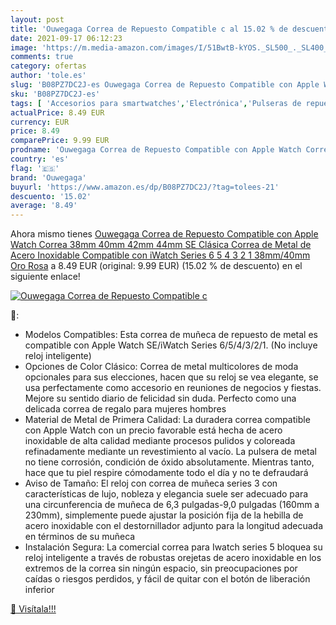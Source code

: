 ```yaml
---
layout: post
title: 'Ouwegaga Correa de Repuesto Compatible c al 15.02 % de descuento'
date: 2021-09-17 06:12:23
image: 'https://m.media-amazon.com/images/I/51BwtB-kYOS._SL500_._SL400_.jpg'
comments: true
category: ofertas
author: 'tole.es'
slug: 'B08PZ7DC2J-es Ouwegaga Correa de Repuesto Compatible con Apple Watch...'
sku: 'B08PZ7DC2J-es'
tags: [ 'Accesorios para smartwatches','Electrónica','Pulseras de repuesto para smartwatches','Tecnología para vestir','apple','ouwegaga', ]
actualPrice: 8.49 EUR
currency: EUR
price: 8.49
comparePrice: 9.99 EUR
prodname: 'Ouwegaga Correa de Repuesto Compatible con Apple Watch Correa 38mm 40mm 42mm 44mm SE  Clásica Correa de Metal de Acero Inoxidable Compatible con iWatch Series 6 5 4 3 2 1  38mm/40mm Oro Rosa'
country: 'es'
flag: '🇪🇸'
brand: 'Ouwegaga'
buyurl: 'https://www.amazon.es/dp/B08PZ7DC2J/?tag=tolees-21'
descuento: '15.02'
average: '8.49'
---
```


Ahora mismo tienes [Ouwegaga Correa de Repuesto Compatible con Apple Watch Correa 38mm 40mm 42mm 44mm SE  Clásica Correa de Metal de Acero Inoxidable Compatible con iWatch Series 6 5 4 3 2 1  38mm/40mm Oro Rosa](https://www.amazon.es/dp/B08PZ7DC2J/?tag=tolees-21) a 8.49 EUR (original: 9.99 EUR) (15.02 %  de descuento) en el siguiente enlace!

[![Ouwegaga Correa de Repuesto Compatible c](https://m.media-amazon.com/images/I/51BwtB-kYOS._SL500_._SL400_.jpg)](https://www.amazon.es/dp/B08PZ7DC2J/?tag=tolees-21)

🔎:

- Modelos Compatibles: Esta correa de muñeca de repuesto de metal es compatible con Apple Watch SE/iWatch Series 6/5/4/3/2/1. (No incluye reloj inteligente)
- Opciones de Color Clásico: Correa de metal multicolores de moda opcionales para sus elecciones, hacen que su reloj se vea elegante, se usa perfectamente como accesorio en reuniones de negocios y fiestas. Mejore su sentido diario de felicidad sin duda. Perfecto como una delicada correa de regalo para mujeres hombres
- Material de Metal de Primera Calidad: La duradera correa compatible con Apple Watch con un precio favorable está hecha de acero inoxidable de alta calidad mediante procesos pulidos y coloreada refinadamente mediante un revestimiento al vacío. La pulsera de metal no tiene corrosión, condición de óxido absolutamente. Mientras tanto, hace que tu piel respire cómodamente todo el día y no te defraudará
- Aviso de Tamaño: El reloj con correa de muñeca series 3 con características de lujo, nobleza y elegancia suele ser adecuado para una circunferencia de muñeca de 6,3 pulgadas-9,0 pulgadas (160mm a 230mm), simplemente puede ajustar la posición fija de la hebilla de acero inoxidable con el destornillador adjunto para la longitud adecuada en términos de su muñeca
- Instalación Segura: La comercial correa para Iwatch series 5 bloquea su reloj inteligente a través de robustas orejetas de acero inoxidable en los extremos de la correa sin ningún espacio, sin preocupaciones por caídas o riesgos perdidos, y fácil de quitar con el botón de liberación inferior

[🛒 Visítala!!!](https://www.amazon.es/dp/B08PZ7DC2J/?tag=tolees-21)
